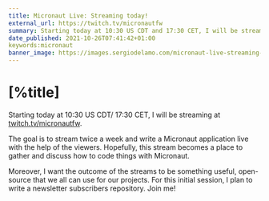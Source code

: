```yaml
---
title: Micronaut Live: Streaming today!
external_url: https://twitch.tv/micronautfw
summary: Starting today at 10:30 US CDT and 17:30 CET, I will be streaming at twitch.tv/micronautfw
date_published: 2021-10-26T07:41:42+01:00
keywords:micronaut
banner_image: https://images.sergiodelamo.com/micronaut-live-streaming-today.png
---
```


# [%title]

Starting today at 10:30 US CDT/ 17:30 CET, I will be streaming at [twitch.tv/micronautfw](https://twitch.tv/micronautfw). 

The goal is to stream twice a week and write a Micronaut application live with the help of the viewers. Hopefully, this stream becomes a place to gather and discuss how to code things with Micronaut. 

Moreover, I want the outcome of the streams to be something useful, open-source that we all can use for our projects. For this initial session, I plan to write a newsletter subscribers repository. Join me! 